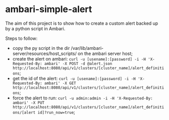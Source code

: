 # ambari-simple-alert
The aim of this project is to show how to create a custom alert backed up by a python script in Ambari.

Steps to follow:
* copy the py script in the dir /var/lib/ambari-server/resources/host_scripts/ on the ambari server host;
* create the alert on ambari: ```curl -u [usename]:[password] -i -H 'X-Requested-By: ambari' -X POST -d @alert.json http://localhost:8080/api/v1/clusters/[cluster_name]/alert_definitions```;
* get the id of the alert: `curl -u [usename]:[password] -i -H 'X-Requested-By: ambari' -X GET http://localhost:8080/api/v1/clusters/[cluster_name]/alert_definitions`;
* force the alert to run: `curl -u admin:admin -i -H 'X-Requested-By: ambari' -X PUT http://localhost:8080/api/v1/clusters/[cluster_name]/alert_definitions/[alert id]?run_now=true`;
